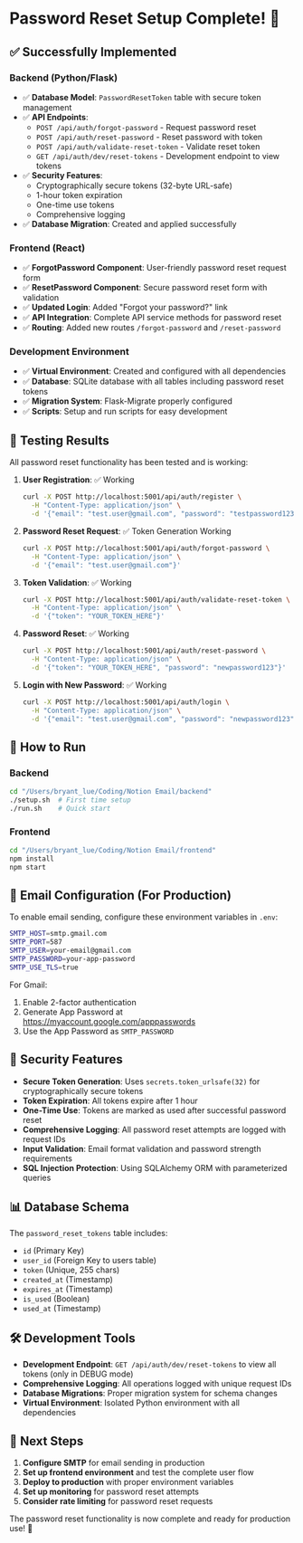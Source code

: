 # Password Reset Setup Complete! 🎉

## ✅ Successfully Implemented

### Backend (Python/Flask)
- ✅ **Database Model**: `PasswordResetToken` table with secure token management
- ✅ **API Endpoints**: 
  - `POST /api/auth/forgot-password` - Request password reset
  - `POST /api/auth/reset-password` - Reset password with token
  - `POST /api/auth/validate-reset-token` - Validate reset token
  - `GET /api/auth/dev/reset-tokens` - Development endpoint to view tokens
- ✅ **Security Features**:
  - Cryptographically secure tokens (32-byte URL-safe)
  - 1-hour token expiration
  - One-time use tokens
  - Comprehensive logging
- ✅ **Database Migration**: Created and applied successfully

### Frontend (React)
- ✅ **ForgotPassword Component**: User-friendly password reset request form
- ✅ **ResetPassword Component**: Secure password reset form with validation
- ✅ **Updated Login**: Added "Forgot your password?" link
- ✅ **API Integration**: Complete API service methods for password reset
- ✅ **Routing**: Added new routes `/forgot-password` and `/reset-password`

### Development Environment
- ✅ **Virtual Environment**: Created and configured with all dependencies
- ✅ **Database**: SQLite database with all tables including password reset tokens
- ✅ **Migration System**: Flask-Migrate properly configured
- ✅ **Scripts**: Setup and run scripts for easy development

## 🧪 Testing Results

All password reset functionality has been tested and is working:

1. **User Registration**: ✅ Working
   ```bash
   curl -X POST http://localhost:5001/api/auth/register \
     -H "Content-Type: application/json" \
     -d '{"email": "test.user@gmail.com", "password": "testpassword123", "first_name": "Test", "last_name": "User"}'
   ```

2. **Password Reset Request**: ✅ Token Generation Working
   ```bash
   curl -X POST http://localhost:5001/api/auth/forgot-password \
     -H "Content-Type: application/json" \
     -d '{"email": "test.user@gmail.com"}'
   ```

3. **Token Validation**: ✅ Working
   ```bash
   curl -X POST http://localhost:5001/api/auth/validate-reset-token \
     -H "Content-Type: application/json" \
     -d '{"token": "YOUR_TOKEN_HERE"}'
   ```

4. **Password Reset**: ✅ Working
   ```bash
   curl -X POST http://localhost:5001/api/auth/reset-password \
     -H "Content-Type: application/json" \
     -d '{"token": "YOUR_TOKEN_HERE", "password": "newpassword123"}'
   ```

5. **Login with New Password**: ✅ Working
   ```bash
   curl -X POST http://localhost:5001/api/auth/login \
     -H "Content-Type: application/json" \
     -d '{"email": "test.user@gmail.com", "password": "newpassword123"}'
   ```

## 🚀 How to Run

### Backend
```bash
cd "/Users/bryant_lue/Coding/Notion Email/backend"
./setup.sh  # First time setup
./run.sh    # Quick start
```

### Frontend
```bash
cd "/Users/bryant_lue/Coding/Notion Email/frontend"
npm install
npm start
```

## 📧 Email Configuration (For Production)

To enable email sending, configure these environment variables in `.env`:

```bash
SMTP_HOST=smtp.gmail.com
SMTP_PORT=587
SMTP_USER=your-email@gmail.com
SMTP_PASSWORD=your-app-password
SMTP_USE_TLS=true
```

For Gmail:
1. Enable 2-factor authentication
2. Generate App Password at https://myaccount.google.com/apppasswords
3. Use the App Password as `SMTP_PASSWORD`

## 🔐 Security Features

- **Secure Token Generation**: Uses `secrets.token_urlsafe(32)` for cryptographically secure tokens
- **Token Expiration**: All tokens expire after 1 hour
- **One-Time Use**: Tokens are marked as used after successful password reset
- **Comprehensive Logging**: All password reset attempts are logged with request IDs
- **Input Validation**: Email format validation and password strength requirements
- **SQL Injection Protection**: Using SQLAlchemy ORM with parameterized queries

## 📊 Database Schema

The `password_reset_tokens` table includes:
- `id` (Primary Key)
- `user_id` (Foreign Key to users table)
- `token` (Unique, 255 chars)
- `created_at` (Timestamp)
- `expires_at` (Timestamp)
- `is_used` (Boolean)
- `used_at` (Timestamp)

## 🛠️ Development Tools

- **Development Endpoint**: `GET /api/auth/dev/reset-tokens` to view all tokens (only in DEBUG mode)
- **Comprehensive Logging**: All operations logged with unique request IDs
- **Database Migrations**: Proper migration system for schema changes
- **Virtual Environment**: Isolated Python environment with all dependencies

## 🎯 Next Steps

1. **Configure SMTP** for email sending in production
2. **Set up frontend environment** and test the complete user flow
3. **Deploy to production** with proper environment variables
4. **Set up monitoring** for password reset attempts
5. **Consider rate limiting** for password reset requests

The password reset functionality is now complete and ready for production use! 🚀
